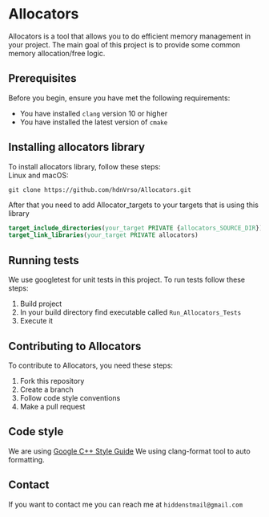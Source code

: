 # Allocators
Allocators is a tool that allows you to do efficient memory management in your project.
The main goal of this project is to provide some common memory allocation/free logic.

## Prerequisites
Before you begin, ensure you have met the following requirements:
* You have installed ```clang``` version 10 or higher
* You have installed the latest version of ```cmake```



## Installing allocators library
To install allocators library, follow these steps:<br>
Linux and macOS:
```shell script
git clone https://github.com/hdnVrso/Allocators.git
``` 
After that you need to add Allocator_targets to your targets that is using this library
```cmake
target_include_directories(your_target PRIVATE {allocators_SOURCE_DIR})
target_link_libraries(your_target PRIVATE allocators)
```

## Running tests
We use googletest for unit tests in this project. To run tests follow these steps:
1. Build project
2. In your build directory find executable called ```Run_Allocators_Tests```
3. Execute it

## Contributing to Allocators
To contribute to Allocators, you need these steps:
1. Fork this repository
2. Create a branch 
3. Follow code style conventions
4. Make a pull request

## Code style
We are using [Google C++ Style Guide](https://google.github.io/styleguide/cppguide.html)
We using clang-format tool to auto formatting. 

## Contact
If you want to contact me you can reach me at ```hiddenstmail@gmail.com```
